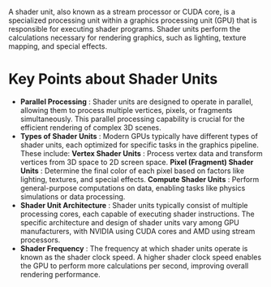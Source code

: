 A shader unit, also known as a stream processor or CUDA core, is a specialized processing unit within a graphics processing unit (GPU) that is responsible for executing shader programs. Shader units perform the calculations necessary for rendering graphics, such as lighting, texture mapping, and special effects.

# Key Points about Shader Units

- **Parallel Processing** : Shader units are designed to operate in parallel, allowing them to process multiple vertices, pixels, or fragments simultaneously. This parallel processing capability is crucial for the efficient rendering of complex 3D scenes.
- **Types of Shader Units** : Modern GPUs typically have different types of shader units, each optimized for specific tasks in the graphics pipeline. These include: **Vertex Shader Units** : Process vertex data and transform vertices from 3D space to 2D screen space. **Pixel (Fragment) Shader Units** : Determine the final color of each pixel based on factors like lighting, textures, and special effects. **Compute Shader Units** : Perform general-purpose computations on data, enabling tasks like physics simulations or data processing.
- **Shader Unit Architecture** : Shader units typically consist of multiple processing cores, each capable of executing shader instructions. The specific architecture and design of shader units vary among GPU manufacturers, with NVIDIA using CUDA cores and AMD using stream processors.
- **Shader Frequency** : The frequency at which shader units operate is known as the shader clock speed. A higher shader clock speed enables the GPU to perform more calculations per second, improving overall rendering performance.
